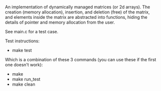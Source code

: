 An implementation of dynamically managed matrices (or 2d arrays). 
The creation (memory allocation), insertion, and deletion (free) of the matrix,
and elements inside the matrix are abstracted into functions, hiding the details 
of pointer and memory allocation from the user.

See main.c for a test case.

Test instructions:
- make test  

Which is a combination of these 3 commands (you can use these if the first one doesn't work):
- make
- make run_test
- make clean

